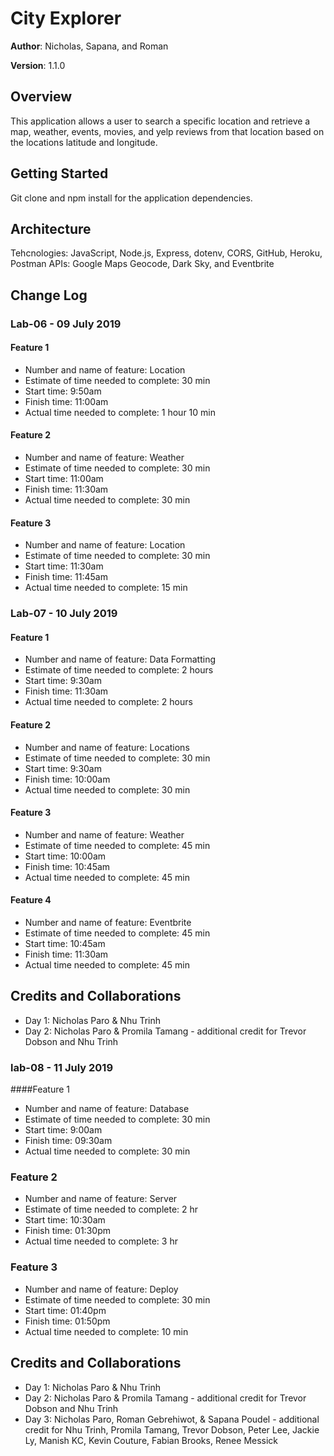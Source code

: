 # City Explorer

**Author**: Nicholas, Sapana, and Roman

**Version**: 1.1.0

## Overview
This application allows a user to search a specific location and retrieve a map, weather, events, movies, and yelp reviews from that location based on the locations latitude and longitude.

## Getting Started
Git clone and npm install for the application dependencies.

## Architecture
Tehcnologies: JavaScript, Node.js, Express, dotenv, CORS, GitHub, Heroku, Postman
APIs: Google Maps Geocode, Dark Sky, and Eventbrite

## Change Log
### Lab-06 - 09 July 2019
#### Feature 1
* Number and name of feature: Location
* Estimate of time needed to complete: 30 min
* Start time: 9:50am
* Finish time: 11:00am
* Actual time needed to complete: 1 hour 10 min

#### Feature 2
* Number and name of feature: Weather
* Estimate of time needed to complete: 30 min
* Start time: 11:00am
* Finish time: 11:30am
* Actual time needed to complete: 30 min

#### Feature 3
* Number and name of feature: Location
* Estimate of time needed to complete: 30 min
* Start time: 11:30am
* Finish time: 11:45am
* Actual time needed to complete: 15 min

### Lab-07 - 10 July 2019
#### Feature 1
* Number and name of feature: Data Formatting
* Estimate of time needed to complete: 2 hours
* Start time: 9:30am
* Finish time: 11:30am
* Actual time needed to complete: 2 hours

#### Feature 2
* Number and name of feature: Locations
* Estimate of time needed to complete: 30 min
* Start time: 9:30am
* Finish time: 10:00am
* Actual time needed to complete: 30 min

#### Feature 3
* Number and name of feature: Weather
* Estimate of time needed to complete: 45 min
* Start time: 10:00am
* Finish time: 10:45am
* Actual time needed to complete: 45 min

#### Feature 4
* Number and name of feature: Eventbrite
* Estimate of time needed to complete: 45 min
* Start time: 10:45am
* Finish time: 11:30am
* Actual time needed to complete: 45 min

## Credits and Collaborations
* Day 1: Nicholas Paro & Nhu Trinh
* Day 2: Nicholas Paro & Promila Tamang - additional credit for Trevor Dobson and Nhu Trinh

### lab-08 - 11 July 2019
####Feature 1 
* Number and name of feature: Database
* Estimate of time needed to complete: 30 min
* Start time: 9:00am
* Finish time: 09:30am
* Actual time needed to complete: 30 min

### Feature 2 
* Number and name of feature: Server
* Estimate of time needed to complete: 2 hr
* Start time: 10:30am
* Finish time: 01:30pm
* Actual time needed to complete: 3 hr

### Feature 3
* Number and name of feature: Deploy
* Estimate of time needed to complete: 30 min
* Start time: 01:40pm
* Finish time: 01:50pm
* Actual time needed to complete: 10 min

## Credits and Collaborations 
* Day 1: Nicholas Paro & Nhu Trinh
* Day 2: Nicholas Paro & Promila Tamang - additional credit for Trevor Dobson and Nhu Trinh
* Day 3: Nicholas Paro, Roman Gebrehiwot, & Sapana Poudel - additional credit for Nhu Trinh, Promila Tamang, Trevor Dobson, Peter Lee, Jackie Ly, Manish KC, Kevin Couture, Fabian Brooks, Renee Messick 